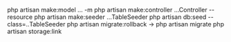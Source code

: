 php artisan make:model ... -m
php artisan make:controller ...Controller --resource
php artisan make:seeder ...TableSeeder
php artisan db:seed --class=..TableSeeder
php artisan migrate:rollback -> php artisan migrate
php artisan storage:link



